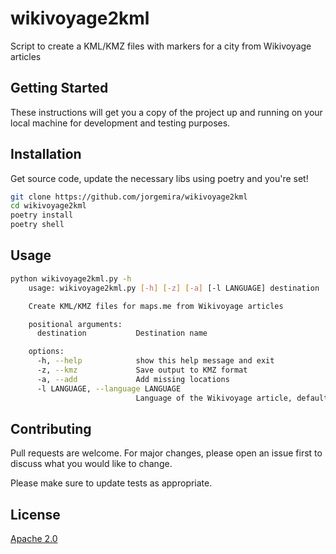# wikivoyage2kml

Script to create a KML/KMZ files with markers for a city from Wikivoyage articles

## Getting Started

These instructions will get you a copy of the project up and running on your local machine for 
development and testing purposes. 

## Installation

Get source code, update the necessary libs using poetry and you're set!

```bash
git clone https://github.com/jorgemira/wikivoyage2kml
cd wikivoyage2kml
poetry install
poetry shell
```

## Usage

```bash
python wikivoyage2kml.py -h
    usage: wikivoyage2kml.py [-h] [-z] [-a] [-l LANGUAGE] destination

    Create KML/KMZ files for maps.me from Wikivoyage articles

    positional arguments:
      destination           Destination name

    options:
      -h, --help            show this help message and exit
      -z, --kmz             Save output to KMZ format
      -a, --add             Add missing locations
      -l LANGUAGE, --language LANGUAGE
                            Language of the Wikivoyage article, defaults to 'en'
```

## Contributing
Pull requests are welcome. For major changes, please open an issue first to discuss what you would 
like to change.

Please make sure to update tests as appropriate.

## License
[Apache 2.0](https://choosealicense.com/licenses/apache-2.0/)
